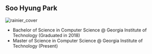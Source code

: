 

## Soo Hyung Park

![rainier_cover](https://i.imgur.com/QHfxvwa.jpg)
- Bachelor of Science in Computer Science @ Georgia Institute of Technology (Graduated in 2018)
- Master of Science in Computer Science @ Georgia Institute of Technology (Present)

